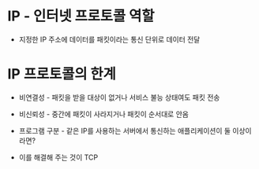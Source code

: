 # IP - 인터넷 프로토콜 역할
+ 지정한 IP 주소에 데이터를 패킷이라는 통신 단위로 데이터 전달

# IP 프로토콜의 한계
+ 비연결성 - 패킷을 받을 대상이 없거나 서비스 불능 상태여도 패킷 전송
+ 비신뢰성 - 중간에 패킷이 사라지거나 패킷이 순서대로 안옴
+ 프로그램 구분 - 같은 IP를 사용하는 서버에서 통신하는 애플리케이션이 둘 이상이라면?

+ 이를 해결해 주는 것이 TCP
